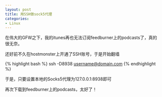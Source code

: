 ```yaml
---
layout: post
title: 用SSH做sock5代理
categories:
- Linux
---
```

在伟大的GFW之下，我的itunes再也无法订阅feedburner上的podcasts了，真的很无奈。

还好前不久在hostmonster上开通了SSH账号，于是开始翻墙

{% highlight bash %}
ssh -D8938 username@domain.com
{% endhighlight %}

于是，只要设置本地的Socks5代理为127.0.0.1:8938即可

再次下载到feedburner上的podcasts，太好了！

